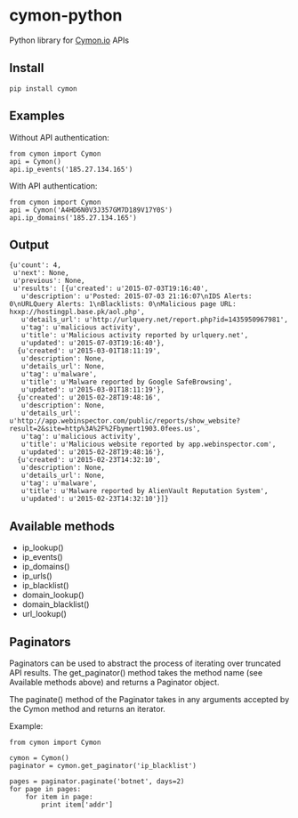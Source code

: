 # cymon-python
Python library for [Cymon.io](https://cymon.io/) APIs

## Install

```
pip install cymon
```

## Examples

Without API authentication:

```
from cymon import Cymon
api = Cymon()
api.ip_events('185.27.134.165')
```

With API authentication:

```
from cymon import Cymon
api = Cymon('A4HD6N0V3J357GM7D189V17Y0S')
api.ip_domains('185.27.134.165')
```

## Output

```  
{u'count': 4,
 u'next': None,
 u'previous': None,
 u'results': [{u'created': u'2015-07-03T19:16:40',
   u'description': u'Posted: 2015-07-03 21:16:07\nIDS Alerts: 0\nURLQuery Alerts: 1\nBlacklists: 0\nMalicious page URL: hxxp://hostingpl.base.pk/aol.php',
   u'details_url': u'http://urlquery.net/report.php?id=1435950967981',
   u'tag': u'malicious activity',
   u'title': u'Malicious activity reported by urlquery.net',
   u'updated': u'2015-07-03T19:16:40'},
  {u'created': u'2015-03-01T18:11:19',
   u'description': None,
   u'details_url': None,
   u'tag': u'malware',
   u'title': u'Malware reported by Google SafeBrowsing',
   u'updated': u'2015-03-01T18:11:19'},
  {u'created': u'2015-02-28T19:48:16',
   u'description': None,
   u'details_url': u'http://app.webinspector.com/public/reports/show_website?result=2&site=http%3A%2F%2Fbymert1903.0fees.us',
   u'tag': u'malicious activity',
   u'title': u'Malicious website reported by app.webinspector.com',
   u'updated': u'2015-02-28T19:48:16'},
  {u'created': u'2015-02-23T14:32:10',
   u'description': None,
   u'details_url': None,
   u'tag': u'malware',
   u'title': u'Malware reported by AlienVault Reputation System',
   u'updated': u'2015-02-23T14:32:10'}]}
```

## Available methods

+ ip_lookup()
+ ip_events()
+ ip_domains()
+ ip_urls()
+ ip_blacklist()
+ domain_lookup()
+ domain_blacklist()
+ url_lookup()

## Paginators

Paginators can be used to abstract the process of iterating over truncated API results.  The get_paginator() method takes the method name (see Available methods above) and returns a Paginator object.  

The paginate() method of the Paginator takes in any arguments accepted by the Cymon method and returns an iterator.

Example:

```
from cymon import Cymon

cymon = Cymon()
paginator = cymon.get_paginator('ip_blacklist')

pages = paginator.paginate('botnet', days=2)
for page in pages:
    for item in page:
        print item['addr']
```
